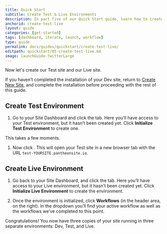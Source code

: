 ```yaml
---
title: Quick Start
subtitle: Create Test & Live Environments
description: In part five of our Quick Start guide, learn how to create your Test and Live environments.
anchorid: create-test-live
layout: guide
categories: [get-started]
tags: [dashboard, iterate, launch, workflow]
type: guide
permalink: docs/guides/quickstart/create-test-live/
editpath: quickstart/05-create-test-live.md
image: launchGuide-twitterLarge
---
```


Now let's create our Test site and our Live site.

<Alert title="Warning" type="danger">

If you haven’t completed the installation of your Dev site, return to [Create New Site](/guides/quickstart/create-new-site), and complete the installation before proceeding with the rest of this guide.

</Alert>

## Create Test Environment

1. Go to your Site Dashboard and click the <Icon icon="equalizer" text="Test"/> tab. Here you’ll have access to your Test environment, but it hasn’t been created yet. Click **Initialize Test Environment** to create one.

  This takes a few moments.

1. Now click <Icon icon="new-window-alt" text="Visit Test Site"/>. This will open your Test site in a new browser tab with the URL `test-YOURSITE.pantheonsite.io`.

## Create Live Environment

1. Go back to your Site Dashboard, and click the <Icon icon="cardio" text="Live"/> tab. Here you’ll have access to your Live environment, but it hasn’t been created yet. Click **Initialize Live Environment** to create the environment.

1. Once the environment is initialized, click **Workflows** <Icon icon="chevron-down" /> (in the header area, on the right). In the dropdown you’ll find your active workflow as well as the workflows we’ve completed to this point.

Congratulations! You now have three copies of your site running in three separate environments: Dev, Test, and Live.
